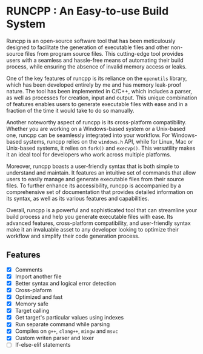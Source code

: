 # RUNCPP : An Easy-to-use Build System

Runcpp is an open-source software tool that has been meticulously designed to facilitate the generation of executable files and other non-source files from program source files. This cutting-edge tool provides users with a seamless and hassle-free means of automating their build process, while ensuring the absence of invalid memory access or leaks.

One of the key features of runcpp is its reliance on the `openutils` library, which has been developed entirely by me and has memory leak-proof nature. The tool has been implemented in C/C++, which includes a parser, as well as processes for creation, input and output. This unique combination of features enables users to generate executable files with ease and in a fraction of the time it would take to do so manually.

Another noteworthy aspect of runcpp is its cross-platform compatibility. Whether you are working on a Windows-based system or a Unix-based one, runcpp can be seamlessly integrated into your workflow. For Windows-based systems, runcpp relies on the `windows.h` API, while for Linux, Mac or Unix-based systems, it relies on `fork()` and `execvp()`. This versatility makes it an ideal tool for developers who work across multiple platforms.

Moreover, runcpp boasts a user-friendly syntax that is both simple to understand and maintain. It features an intuitive set of commands that allow users to easily manage and generate executable files from their source files. To further enhance its accessibility, runcpp is accompanied by a comprehensive set of documentation that provides detailed information on its syntax, as well as its various features and capabilities.

Overall, runcpp is a powerful and sophisticated tool that can streamline your build process and help you generate executable files with ease. Its advanced features, cross-platform compatibility, and user-friendly syntax make it an invaluable asset to any developer looking to optimize their workflow and simplify their code generation process.

## Features
- [X] Comments
- [X] Import another file
- [X] Better syntax and logical error detection
- [X] Cross-plaform
- [X] Optimized and fast
- [X] Memory safe
- [X] Target calling
- [X] Get target's particular values using indexes
- [X] Run separate command while parsing
- [X] Compiles on `g++`, `clang++`, `mingw` and `msvc`
- [X] Custom writen parser and lexer
- [ ] If-else-elif statements

